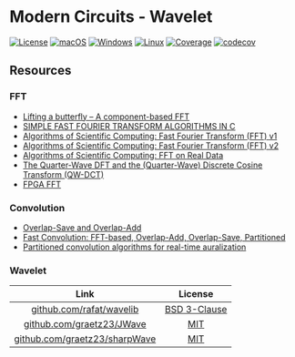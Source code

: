 # Modern Circuits - Wavelet

[![License](https://img.shields.io/badge/License-Boost%201.0-lightblue.svg)](https://github.com/ModernCircuits/mc-wavelet/blob/main/LICENSE.txt)
[![macOS](https://github.com/ModernCircuits/mc-wavelet/actions/workflows/test_macos.yml/badge.svg)](https://github.com/ModernCircuits/mc-wavelet/actions/workflows/test_macos.yml)
[![Windows](https://github.com/ModernCircuits/mc-wavelet/actions/workflows/test_windows.yml/badge.svg)](https://github.com/ModernCircuits/mc-wavelet/actions/workflows/test_windows.yml)
[![Linux](https://github.com/ModernCircuits/mc-wavelet/actions/workflows/test_linux.yml/badge.svg)](https://github.com/ModernCircuits/mc-wavelet/actions/workflows/test_linux.yml)
[![Coverage](https://github.com/ModernCircuits/mc-wavelet/actions/workflows/coverage.yml/badge.svg)](https://github.com/ModernCircuits/mc-wavelet/actions/workflows/coverage.yml)
[![codecov](https://codecov.io/gh/ModernCircuits/mc-wavelet/branch/main/graph/badge.svg?token=W0HVYWTSKV)](https://codecov.io/gh/ModernCircuits/mc-wavelet)

## Resources

### FFT

- [Lifting a butterfly – A component-based FFT](https://downloads.hindawi.com/journals/sp/2003/918501.pdf)
- [SIMPLE FAST FOURIER TRANSFORM ALGORITHMS IN C](http://www.guitarscience.net/papers/fftalg.pdf)
- [Algorithms of Scientific Computing: Fast Fourier Transform (FFT) v1](https://www5.in.tum.de/lehre/vorlesungen/asc/ss13/fft.pdf)
- [Algorithms of Scientific Computing: Fast Fourier Transform (FFT) v2](https://www5.in.tum.de/lehre/vorlesungen/asc/ss16/fft.pdf)
- [Algorithms of Scientific Computing: FFT on Real Data](https://www5.in.tum.de/lehre/vorlesungen/asc/ss18/rdft.pdf)
- [The Quarter-Wave DFT and the (Quarter-Wave) Discrete Cosine Transform (QW-DCT)](https://nanopdf.com/download/algorithms-of-scientific-computing-the-quarter_pdf)
- [FPGA FFT](https://web.mit.edu/6.111/www/f2017/handouts/FFTtutorial121102.pdf)

### Convolution

- [Overlap-Save and Overlap-Add](https://www.comm.utoronto.ca/~dkundur/course_info/real-time-DSP/notes/8_Kundur_Overlap_Save_Add.pdf)
- [Fast Convolution: FFT-based, Overlap-Add, Overlap-Save, Partitioned](https://www.youtube.com/watch?v=fYggIQTaVx4)
- [Partitioned convolution algorithms for real-time auralization](https://publications.rwth-aachen.de/record/466561/files/466561.pdf)

### Wavelet

|                                  Link                                  |                                License                                 |
| :--------------------------------------------------------------------: | :--------------------------------------------------------------------: |
|      [github.com/rafat/wavelib](https://github.com/rafat/wavelib)      | [BSD 3-Clause](https://github.com/rafat/wavelib/blob/master/COPYRIGHT) |
|     [github.com/graetz23/JWave](https://github.com/graetz23/JWave)     |    [MIT](https://github.com/graetz23/JWave/blob/master/LICENSE.md)     |
| [github.com/graetz23/sharpWave](https://github.com/graetz23/sharpWave) |    [MIT](https://github.com/graetz23/sharpWave/blob/master/LICENSE)    |
